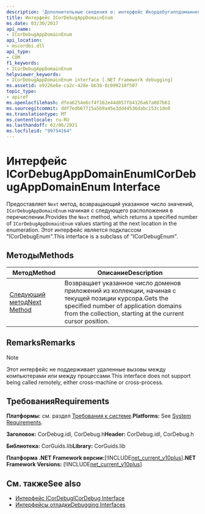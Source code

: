 ```yaml
---
description: 'Дополнительные сведения о: интерфейс Икордебугаппдомаиненум'
title: Интерфейс ICorDebugAppDomainEnum
ms.date: 03/30/2017
api_name:
- ICorDebugAppDomainEnum
api_location:
- mscordbi.dll
api_type:
- COM
f1_keywords:
- ICorDebugAppDomainEnum
helpviewer_keywords:
- ICorDebugAppDomainEnum interface [.NET Framework debugging]
ms.assetid: e9226e6e-ca2c-428e-bb38-0c099210f507
topic_type:
- apiref
ms.openlocfilehash: dfea6254e6cf4f162e44d057fb4126a67a087b61
ms.sourcegitcommit: ddf7edb67715a5b9a45e3dd44536dabc153c1de0
ms.translationtype: MT
ms.contentlocale: ru-RU
ms.lasthandoff: 02/06/2021
ms.locfileid: "99754164"
---
```

# <a name="icordebugappdomainenum-interface"></a><span data-ttu-id="1e591-103">Интерфейс ICorDebugAppDomainEnum</span><span class="sxs-lookup"><span data-stu-id="1e591-103">ICorDebugAppDomainEnum Interface</span></span>

<span data-ttu-id="1e591-104">Предоставляет `Next` метод, возвращающий указанное число значений, `ICorDebugAppDomainEnum` начиная с следующего расположения в перечислении.</span><span class="sxs-lookup"><span data-stu-id="1e591-104">Provides the `Next` method, which returns a specified number of `ICorDebugAppDomainEnum` values starting at the next location in the enumeration.</span></span> <span data-ttu-id="1e591-105">Этот интерфейс является подклассом "ICorDebugEnum".</span><span class="sxs-lookup"><span data-stu-id="1e591-105">This interface is a subclass of "ICorDebugEnum".</span></span>  
  
## <a name="methods"></a><span data-ttu-id="1e591-106">Методы</span><span class="sxs-lookup"><span data-stu-id="1e591-106">Methods</span></span>  
  
|<span data-ttu-id="1e591-107">Метод</span><span class="sxs-lookup"><span data-stu-id="1e591-107">Method</span></span>|<span data-ttu-id="1e591-108">Описание</span><span class="sxs-lookup"><span data-stu-id="1e591-108">Description</span></span>|  
|------------|-----------------|  
|[<span data-ttu-id="1e591-109">Следующий метод</span><span class="sxs-lookup"><span data-stu-id="1e591-109">Next Method</span></span>](icordebugappdomainenum-next-method.md)|<span data-ttu-id="1e591-110">Возвращает указанное число доменов приложений из коллекции, начиная с текущей позиции курсора.</span><span class="sxs-lookup"><span data-stu-id="1e591-110">Gets the specified number of application domains from the collection, starting at the current cursor position.</span></span>|  
  
## <a name="remarks"></a><span data-ttu-id="1e591-111">Remarks</span><span class="sxs-lookup"><span data-stu-id="1e591-111">Remarks</span></span>  
  
> [!NOTE]
> <span data-ttu-id="1e591-112">Этот интерфейс не поддерживает удаленные вызовы между компьютерами или между процессами.</span><span class="sxs-lookup"><span data-stu-id="1e591-112">This interface does not support being called remotely, either cross-machine or cross-process.</span></span>  
  
## <a name="requirements"></a><span data-ttu-id="1e591-113">Требования</span><span class="sxs-lookup"><span data-stu-id="1e591-113">Requirements</span></span>  

 <span data-ttu-id="1e591-114">**Платформы:** см. раздел [Требования к системе](../../get-started/system-requirements.md).</span><span class="sxs-lookup"><span data-stu-id="1e591-114">**Platforms:** See [System Requirements](../../get-started/system-requirements.md).</span></span>  
  
 <span data-ttu-id="1e591-115">**Заголовок:** CorDebug.idl, CorDebug.h</span><span class="sxs-lookup"><span data-stu-id="1e591-115">**Header:** CorDebug.idl, CorDebug.h</span></span>  
  
 <span data-ttu-id="1e591-116">**Библиотека:** CorGuids.lib</span><span class="sxs-lookup"><span data-stu-id="1e591-116">**Library:** CorGuids.lib</span></span>  
  
 <span data-ttu-id="1e591-117">**Платформа .NET Framework версии:**[!INCLUDE[net_current_v10plus](../../../../includes/net-current-v10plus-md.md)]</span><span class="sxs-lookup"><span data-stu-id="1e591-117">**.NET Framework Versions:** [!INCLUDE[net_current_v10plus](../../../../includes/net-current-v10plus-md.md)]</span></span>  
  
## <a name="see-also"></a><span data-ttu-id="1e591-118">См. также</span><span class="sxs-lookup"><span data-stu-id="1e591-118">See also</span></span>

- [<span data-ttu-id="1e591-119">Интерфейс ICorDebug</span><span class="sxs-lookup"><span data-stu-id="1e591-119">ICorDebug Interface</span></span>](icordebug-interface.md)
- [<span data-ttu-id="1e591-120">Интерфейсы отладки</span><span class="sxs-lookup"><span data-stu-id="1e591-120">Debugging Interfaces</span></span>](debugging-interfaces.md)
